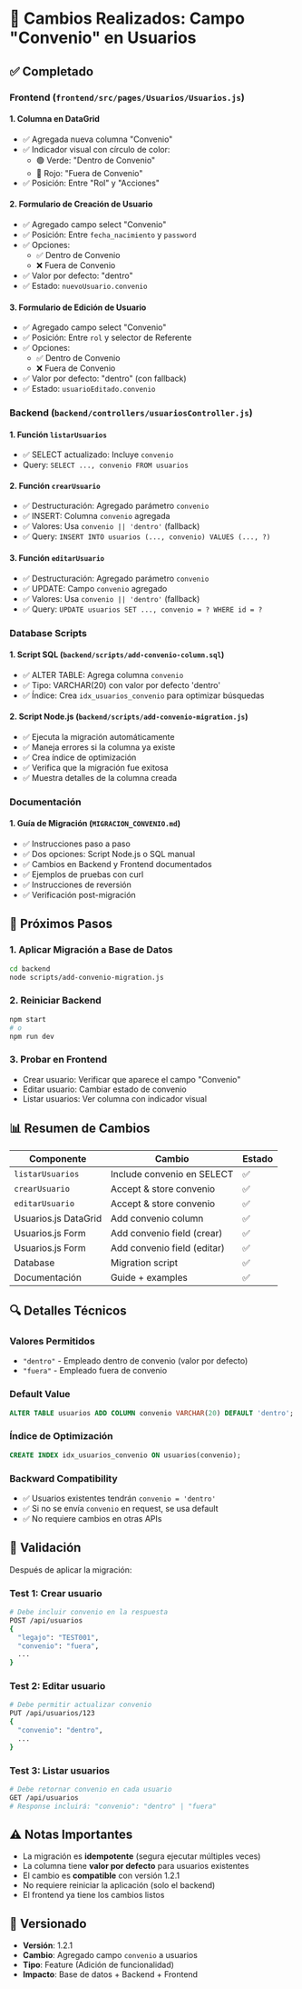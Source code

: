 # 📝 Cambios Realizados: Campo "Convenio" en Usuarios

## ✅ Completado

### Frontend (`frontend/src/pages/Usuarios/Usuarios.js`)

#### 1. **Columna en DataGrid**
   - ✅ Agregada nueva columna "Convenio"
   - ✅ Indicador visual con círculo de color:
     - 🟢 Verde: "Dentro de Convenio"
     - 🔴 Rojo: "Fuera de Convenio"
   - ✅ Posición: Entre "Rol" y "Acciones"

#### 2. **Formulario de Creación de Usuario**
   - ✅ Agregado campo select "Convenio"
   - ✅ Posición: Entre `fecha_nacimiento` y `password`
   - ✅ Opciones:
     - ✅ Dentro de Convenio
     - ❌ Fuera de Convenio
   - ✅ Valor por defecto: "dentro"
   - ✅ Estado: `nuevoUsuario.convenio`

#### 3. **Formulario de Edición de Usuario**
   - ✅ Agregado campo select "Convenio"
   - ✅ Posición: Entre `rol` y selector de Referente
   - ✅ Opciones:
     - ✅ Dentro de Convenio
     - ❌ Fuera de Convenio
   - ✅ Valor por defecto: "dentro" (con fallback)
   - ✅ Estado: `usuarioEditado.convenio`

### Backend (`backend/controllers/usuariosController.js`)

#### 1. **Función `listarUsuarios`**
   - ✅ SELECT actualizado: Incluye `convenio`
   - Query: `SELECT ..., convenio FROM usuarios`

#### 2. **Función `crearUsuario`**
   - ✅ Destructuración: Agregado parámetro `convenio`
   - ✅ INSERT: Columna `convenio` agregada
   - ✅ Valores: Usa `convenio || 'dentro'` (fallback)
   - ✅ Query: `INSERT INTO usuarios (..., convenio) VALUES (..., ?)`

#### 3. **Función `editarUsuario`**
   - ✅ Destructuración: Agregado parámetro `convenio`
   - ✅ UPDATE: Campo `convenio` agregado
   - ✅ Valores: Usa `convenio || 'dentro'` (fallback)
   - ✅ Query: `UPDATE usuarios SET ..., convenio = ? WHERE id = ?`

### Database Scripts

#### 1. **Script SQL** (`backend/scripts/add-convenio-column.sql`)
   - ✅ ALTER TABLE: Agrega columna `convenio`
   - ✅ Tipo: VARCHAR(20) con valor por defecto 'dentro'
   - ✅ Índice: Crea `idx_usuarios_convenio` para optimizar búsquedas

#### 2. **Script Node.js** (`backend/scripts/add-convenio-migration.js`)
   - ✅ Ejecuta la migración automáticamente
   - ✅ Maneja errores si la columna ya existe
   - ✅ Crea índice de optimización
   - ✅ Verifica que la migración fue exitosa
   - ✅ Muestra detalles de la columna creada

### Documentación

#### 1. **Guía de Migración** (`MIGRACION_CONVENIO.md`)
   - ✅ Instrucciones paso a paso
   - ✅ Dos opciones: Script Node.js o SQL manual
   - ✅ Cambios en Backend y Frontend documentados
   - ✅ Ejemplos de pruebas con curl
   - ✅ Instrucciones de reversión
   - ✅ Verificación post-migración

## 🚀 Próximos Pasos

### 1. **Aplicar Migración a Base de Datos**
```bash
cd backend
node scripts/add-convenio-migration.js
```

### 2. **Reiniciar Backend**
```bash
npm start
# o
npm run dev
```

### 3. **Probar en Frontend**
   - Crear usuario: Verificar que aparece el campo "Convenio"
   - Editar usuario: Cambiar estado de convenio
   - Listar usuarios: Ver columna con indicador visual

## 📊 Resumen de Cambios

| Componente | Cambio | Estado |
|-----------|--------|--------|
| `listarUsuarios` | Include convenio en SELECT | ✅ |
| `crearUsuario` | Accept & store convenio | ✅ |
| `editarUsuario` | Accept & store convenio | ✅ |
| Usuarios.js DataGrid | Add convenio column | ✅ |
| Usuarios.js Form | Add convenio field (crear) | ✅ |
| Usuarios.js Form | Add convenio field (editar) | ✅ |
| Database | Migration script | ✅ |
| Documentación | Guide + examples | ✅ |

## 🔍 Detalles Técnicos

### Valores Permitidos
- `"dentro"` - Empleado dentro de convenio (valor por defecto)
- `"fuera"` - Empleado fuera de convenio

### Default Value
```sql
ALTER TABLE usuarios ADD COLUMN convenio VARCHAR(20) DEFAULT 'dentro';
```

### Índice de Optimización
```sql
CREATE INDEX idx_usuarios_convenio ON usuarios(convenio);
```

### Backward Compatibility
- ✅ Usuarios existentes tendrán `convenio = 'dentro'`
- ✅ Si no se envía `convenio` en request, se usa default
- ✅ No requiere cambios en otras APIs

## 🧪 Validación

Después de aplicar la migración:

### Test 1: Crear usuario
```bash
# Debe incluir convenio en la respuesta
POST /api/usuarios
{
  "legajo": "TEST001",
  "convenio": "fuera",
  ...
}
```

### Test 2: Editar usuario
```bash
# Debe permitir actualizar convenio
PUT /api/usuarios/123
{
  "convenio": "dentro",
  ...
}
```

### Test 3: Listar usuarios
```bash
# Debe retornar convenio en cada usuario
GET /api/usuarios
# Response incluirá: "convenio": "dentro" | "fuera"
```

## ⚠️ Notas Importantes

- La migración es **idempotente** (segura ejecutar múltiples veces)
- La columna tiene **valor por defecto** para usuarios existentes
- El cambio es **compatible** con versión 1.2.1
- No requiere reiniciar la aplicación (solo el backend)
- El frontend ya tiene los cambios listos

## 📝 Versionado

- **Versión**: 1.2.1
- **Cambio**: Agregado campo `convenio` a usuarios
- **Tipo**: Feature (Adición de funcionalidad)
- **Impacto**: Base de datos + Backend + Frontend
